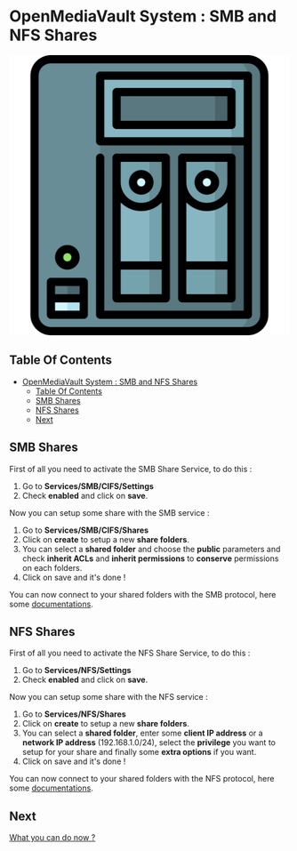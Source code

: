 # OpenMediaVault System : SMB and NFS Shares

![Icon](../icon.png)

## Table Of Contents

- [OpenMediaVault System : SMB and NFS Shares](#openmediavault-system--smb-and-nfs-shares)
  - [Table Of Contents](#table-of-contents)
  - [SMB Shares](#smb-shares)
  - [NFS Shares](#nfs-shares)
  - [Next](#next)

## SMB Shares

First of all you need to activate the SMB Share Service, to do this :

1) Go to **Services/SMB/CIFS/Settings**
2) Check **enabled** and click on **save**.

Now you can setup some share with the SMB service :

1) Go to **Services/SMB/CIFS/Shares**
2) Click on **create** to setup a new **share folders**.
3) You can select a **shared folder** and choose the **public** parameters and check **inherit ACLs** and **inherit permissions** to **conserve** permissions on each folders.
4) Click on save and it's done !

You can now connect to your shared folders with the SMB protocol, here some [documentations](https://progdevlab.gitlab.io/dyntools/#/docs/linux/smb).

## NFS Shares

First of all you need to activate the NFS Share Service, to do this :

1) Go to **Services/NFS/Settings**
2) Check **enabled** and click on **save**.

Now you can setup some share with the NFS service :

1) Go to **Services/NFS/Shares**
2) Click on **create** to setup a new **share folders**.
3) You can select a **shared folder**, enter some **client IP address** or a **network IP address** (192.168.1.0/24), select the **privilege** you want to setup for your share and finally some **extra options** if you want.
4) Click on save and it's done !

You can now connect to your shared folders with the NFS protocol, here some [documentations](https://progdevlab.gitlab.io/dyntools/#/docs/linux/nfs).

## Next

[What you can do now ?](./next.md)
